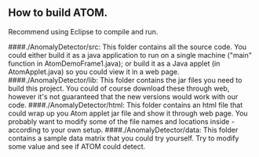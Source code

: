 ## How to build ATOM.
Recommend using Eclipse to compile and run.

####./AnomalyDetector/src:
This folder contains all the source code. You could either build it as a java application to run on a single machine ("main" function in AtomDemoFrame1.java); or build it as a Java applet (in AtomApplet.java) so you could view it in a web page.
####./AnomalyDetector/lib:
This folder contains the jar files you need to build this project. You could of course download these through web, however it's not guaranteed that the new versions would work with our code.
####./AnomalyDetector/html:
This folder contains an html file that could wrap up you Atom applet jar file and show it through web page. You probably want to modify some of the file names and locations inside - according to your own setup.
####./AnomalyDetector/data:
This folder contains a sample data matrix that you could try yourself. Try to modify some value and see if ATOM could detect.

